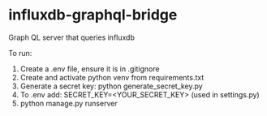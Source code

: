 # influxdb-graphql-bridge
Graph QL server that queries influxdb 

To run:

1. Create a .env file, ensure it is in .gitignore
2. Create and activate python venv from requirements.txt
3. Generate a secret key: python generate_secret_key.py
4. To .env add: SECRET_KEY=<YOUR_SECRET_KEY> (used in settings.py)
3. python manage.py runserver
